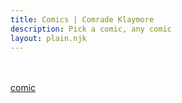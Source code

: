 ```yaml
---
title: Comics | Comrade Klaymore
description: Pick a comic, any comic
layout: plain.njk
---
```

<br />
<br />


<a href="comic/01/01">
    comic
</a>
